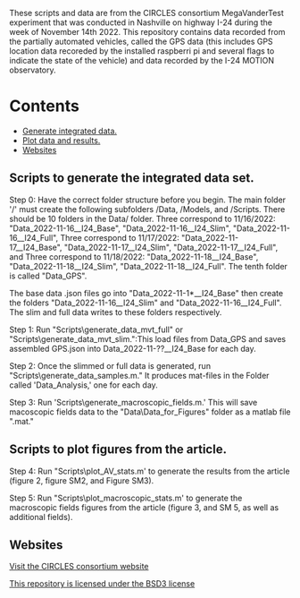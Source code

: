 
These scripts and data are from the CIRCLES consortium MegaVanderTest experiment that was conducted in Nashville on highway I-24 during the week of November 14th 2022. 
This repository contains data recorded from the partially automated vehicles, called the GPS data (this includes GPS location data recoreded by the 
installed raspberri pi and several flags to indicate the state of the vehicle) and data recorded by the I-24 MOTION observatory.

# Contents
- [Generate integrated data.](#tag1)
- [Plot data and results.](#tag2)
- [Websites](#tag3)

## Scripts to generate the integrated data set.

Step 0: Have the correct folder structure before you begin. The main folder '/' must create the following subfolders /Data, /Models, and /Scripts. 
There should be 10 folders in the Data/ folder.
Three correspond to 11/16/2022: "Data_2022-11-16__I24_Base", "Data_2022-11-16__I24_Slim", "Data_2022-11-16__I24_Full",
Three correspond to 11/17/2022: "Data_2022-11-17__I24_Base", "Data_2022-11-17__I24_Slim", "Data_2022-11-17__I24_Full", and
Three correspond to 11/18/2022: "Data_2022-11-18__I24_Base", "Data_2022-11-18__I24_Slim", "Data_2022-11-18__I24_Full".
The tenth folder is called "Data_GPS".

The base data .json files go into "Data_2022-11-1*__I24_Base" then create the folders "Data_2022-11-16__I24_Slim" and "Data_2022-11-16__I24_Full". The slim and full data writes to these folders respectively.

Step 1: Run "Scripts\generate_data_mvt_full" or "Scripts\generate_data_mvt_slim.":This load files from Data_GPS and saves assembled GPS.json into Data_2022-11-??__I24_Base for each day. 

Step 2: Once the slimmed or full data is generated, run "Scripts\generate_data_samples.m." It produces mat-files in the Folder called 'Data_Analysis,' one for each day.

Step 3: Run 'Scripts\generate_macroscopic_fields.m.' This will save macoscopic fields data to the "Data\Data_for_Figures" folder as a matlab file ".mat."


## Scripts to plot figures from the article.
Step 4: Run "Scripts\plot_AV_stats.m' to generate the results from the article (figure 2, figure SM2, and Figure SM3).

Step 5: Run "Scripts\plot_macroscopic_stats.m' to generate the macroscopic fields figures from the article (figure 3, and SM 5, as well as additional fields).

## Websites
[Visit the CIRCLES consortium website](https://circles-consortium.github.io/)

[This repository is licensed under the BSD3 license](https://opensource.org/license/bsd-3-clause)
